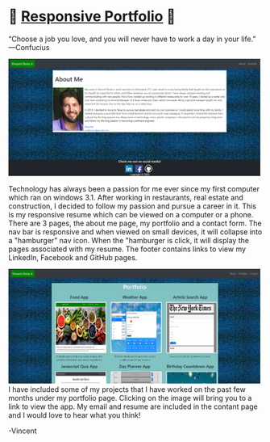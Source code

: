 # 📃 [Responsive Portfolio](https://cenzo-cmd.github.io/Responsive-Portfolio/) 📃

“Choose a job you love, and you will never have to work a day in your life." —Confucius

<img src="Assets/Images/cover.png" width="500px"><br>

Technology has always been a passion for me ever since my first computer which ran on windows 3.1.  After working in restaurants, real estate and construction, I decided to follow my passion and pursue a career in it.  This is my responsive resume which can be viewed on a computer or a phone.  There are 3 pages, the about me page, my portfolio and a contact form.  The nav bar is responsive and when viewed on small devices, it will collapse into a "hamburger" nav icon.  When the "hamburger is click, it will display the pages associated with my resume.  The footer contains links to view my LinkedIn, Facebook and GitHub pages.

<img src="Assets/Images/portfolio.png" width="500px"><br>
I have included some of my projects that I have worked on the past few months under my portfolio page.  Clicking on the image will bring you to a link to view the app.  My email and resume are included in the contant page and I would love to hear what you think!

-Vincent

